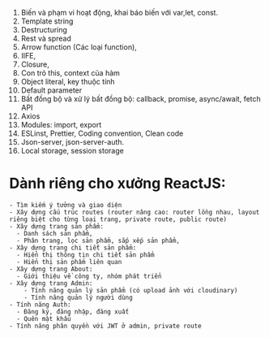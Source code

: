 1. Biến và phạm vi hoạt động, khai báo biến với var,let, const.
2. Template string
3. Destructuring
4. Rest và spread
5. Arrow function (Các loại function),
6. IIFE,
7. Closure,
8. Con trỏ this, context của hàm
9. Object literal, key thuộc tính
10. Default parameter
11. Bất đồng bộ và xử lý bất đồng bộ: callback, promise, async/await, fetch API
12. Axios
13. Modules: import, export
14. ESLinst, Prettier, Coding convention, Clean code
15. Json-server, json-server-auth.
16. Local storage, session storage

# Dành riêng cho xưởng ReactJS:

    - Tìm kiếm ý tưởng và giao diện
    - Xây dựng cấu trúc routes (router nâng cao: router lồng nhau, layout riêng biệt cho từng loại trang, private route, public route)
    - Xây dựng trang sản phẩm:
      - Danh sách sản phẩm,
      - Phân trang, lọc sản phẩm, sắp xếp sản phẩm,
    - Xây dựng trang chi tiết sản phẩm:
      - Hiển thị thông tin chi tiết sản phẩm
      - Hiển thị sản phẩm liên quan
    - Xây dựng trang About:
      - Giới thiệu về công ty, nhóm phát triển
    - Xây dựng trang Admin:
        - Tính năng quản lý sản phẩm (có upload ảnh với cloudinary)
        - Tính năng quản lý người dùng
    - Tính năng Auth:
      - Đăng ký, đăng nhập, đăng xuất
      - Quên mật khẩu
    - Tính năng phân quyền với JWT ở admin, private route
